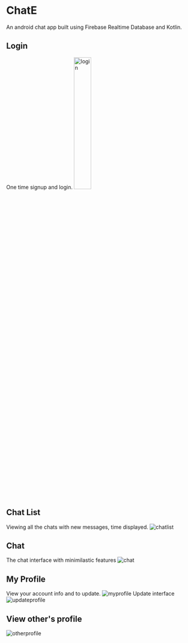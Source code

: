 # ChatE
An android chat app built using Firebase Realtime Database and Kotlin.

## Login
One time signup and login.
<img src="images/login.png" alt="login" height="30%" width="30%">


## Chat List
Viewing all the chats with new messages, time displayed.
![chatlist](images/chatlist.png)

## Chat
The chat interface with minimilastic features
![chat](images/chat.png)

## My Profile
View your account info and to update.
![myprofile](images/myprofile.png)
Update interface
![updateprofile](images/updateprofile.png)

## View other's profile
![otherprofile](images/otherprofile.png)
